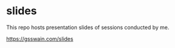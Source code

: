# slides

This repo hosts presentation slides of sessions conducted by me.

https://gsswain.com/slides
